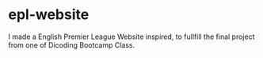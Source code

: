 # epl-website
I made a English Premier League Website inspired, to fullfill the final project from one of Dicoding Bootcamp Class.
